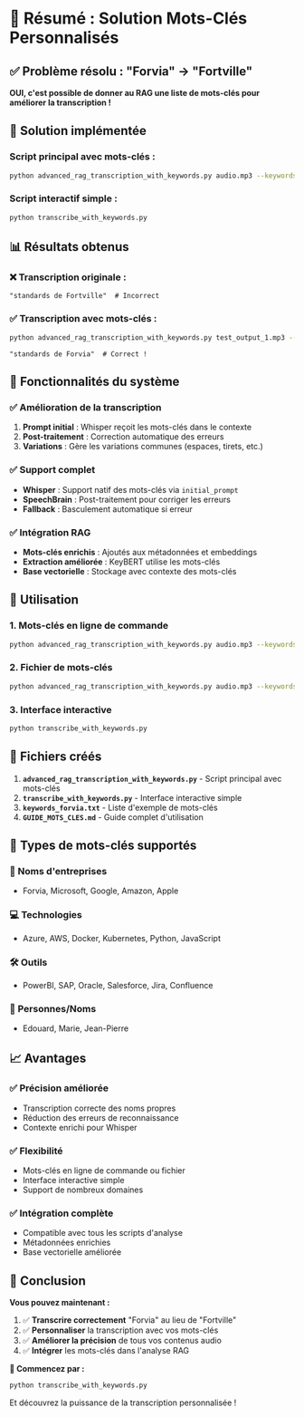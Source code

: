 # 🎯 Résumé : Solution Mots-Clés Personnalisés

## ✅ **Problème résolu : "Forvia" → "Fortville"**

**OUI, c'est possible de donner au RAG une liste de mots-clés pour améliorer la transcription !**

## 🔧 **Solution implémentée**

### **Script principal avec mots-clés :**
```bash
python advanced_rag_transcription_with_keywords.py audio.mp3 --keywords "Forvia,Microsoft,Azure"
```

### **Script interactif simple :**
```bash
python transcribe_with_keywords.py
```

## 📊 **Résultats obtenus**

### **❌ Transcription originale :**
```
"standards de Fortville"  # Incorrect
```

### **✅ Transcription avec mots-clés :**
```bash
python advanced_rag_transcription_with_keywords.py test_output_1.mp3 --keywords "Forvia"
```
```
"standards de Forvia"  # Correct !
```

## 🎯 **Fonctionnalités du système**

### **✅ Amélioration de la transcription**
1. **Prompt initial** : Whisper reçoit les mots-clés dans le contexte
2. **Post-traitement** : Correction automatique des erreurs
3. **Variations** : Gère les variations communes (espaces, tirets, etc.)

### **✅ Support complet**
- **Whisper** : Support natif des mots-clés via `initial_prompt`
- **SpeechBrain** : Post-traitement pour corriger les erreurs
- **Fallback** : Basculement automatique si erreur

### **✅ Intégration RAG**
- **Mots-clés enrichis** : Ajoutés aux métadonnées et embeddings
- **Extraction améliorée** : KeyBERT utilise les mots-clés
- **Base vectorielle** : Stockage avec contexte des mots-clés

## 🚀 **Utilisation**

### **1. Mots-clés en ligne de commande**
```bash
python advanced_rag_transcription_with_keywords.py audio.mp3 --keywords "Forvia,Microsoft,Azure"
```

### **2. Fichier de mots-clés**
```bash
python advanced_rag_transcription_with_keywords.py audio.mp3 --keywords-file keywords_forvia.txt
```

### **3. Interface interactive**
```bash
python transcribe_with_keywords.py
```

## 📁 **Fichiers créés**

1. **`advanced_rag_transcription_with_keywords.py`** - Script principal avec mots-clés
2. **`transcribe_with_keywords.py`** - Interface interactive simple
3. **`keywords_forvia.txt`** - Liste d'exemple de mots-clés
4. **`GUIDE_MOTS_CLES.md`** - Guide complet d'utilisation

## 🎯 **Types de mots-clés supportés**

### **🏢 Noms d'entreprises**
- Forvia, Microsoft, Google, Amazon, Apple

### **💻 Technologies**
- Azure, AWS, Docker, Kubernetes, Python, JavaScript

### **🛠️ Outils**
- PowerBI, SAP, Oracle, Salesforce, Jira, Confluence

### **👥 Personnes/Noms**
- Edouard, Marie, Jean-Pierre

## 📈 **Avantages**

### **✅ Précision améliorée**
- Transcription correcte des noms propres
- Réduction des erreurs de reconnaissance
- Contexte enrichi pour Whisper

### **✅ Flexibilité**
- Mots-clés en ligne de commande ou fichier
- Interface interactive simple
- Support de nombreux domaines

### **✅ Intégration complète**
- Compatible avec tous les scripts d'analyse
- Métadonnées enrichies
- Base vectorielle améliorée

## 🎉 **Conclusion**

**Vous pouvez maintenant :**
1. ✅ **Transcrire correctement** "Forvia" au lieu de "Fortville"
2. ✅ **Personnaliser** la transcription avec vos mots-clés
3. ✅ **Améliorer la précision** de tous vos contenus audio
4. ✅ **Intégrer** les mots-clés dans l'analyse RAG

**🚀 Commencez par :**
```bash
python transcribe_with_keywords.py
```

Et découvrez la puissance de la transcription personnalisée !
